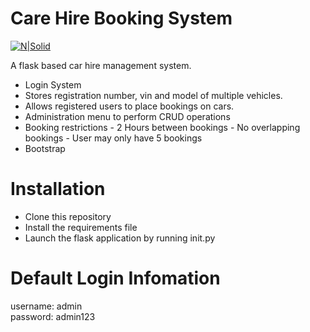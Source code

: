 # Care Hire Booking System

[![N|Solid](https://cldup.com/dTxpPi9lDf.thumb.png)](https://nodesource.com/products/nsolid)

A flask based car hire management system.

  - Login System
  - Stores registration number, vin and model of multiple vehicles.
  - Allows registered users to place bookings on cars.
  - Administration menu to perform CRUD operations
  - Booking restrictions
            - 2 Hours between bookings
            - No overlapping bookings
            - User may only have 5 bookings
  - Bootstrap

# Installation
  - Clone this repository
  - Install the requirements file
  - Launch the flask application by running init.py

# Default Login Infomation

username: admin <br>
password: admin123



